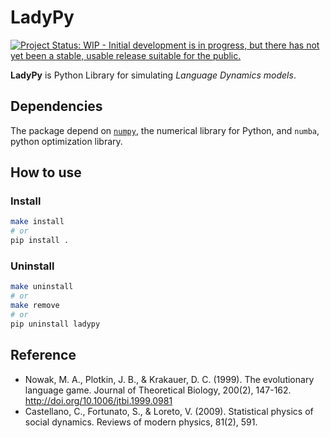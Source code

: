 # LadyPy

[![Project Status: WIP - Initial development is in progress, but there has not yet been a stable, usable release suitable for the public.](http://www.repostatus.org/badges/latest/wip.svg)](http://www.repostatus.org/#wip)

**LadyPy** is Python Library for simulating _Language Dynamics models_.

## Dependencies

The package depend on [`numpy`](http://www.numpy.org/), the numerical library for Python,
and `numba`, python optimization library.

## How to use

### Install

```bash
make install
# or
pip install .
```

### Uninstall

```bash
make uninstall
# or
make remove
# or
pip uninstall ladypy
```

## Reference

- Nowak, M. A., Plotkin, J. B., & Krakauer, D. C. (1999). The evolutionary language game. Journal of Theoretical Biology, 200(2), 147-162. http://doi.org/10.1006/jtbi.1999.0981
- Castellano, C., Fortunato, S., & Loreto, V. (2009). Statistical physics of social dynamics. Reviews of modern physics, 81(2), 591.
